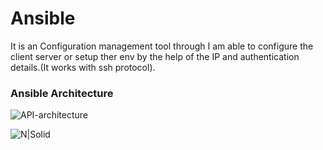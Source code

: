 # Ansible
It is an Configuration management tool through I am able to configure the client server or setup ther env by the help of the IP and authentication details.(It works with ssh protocol).

### Ansible Architecture
![API-architecture](https://user-images.githubusercontent.com/60294234/160270961-905f0216-35c1-4619-afee-e5f8676988f5.png)

![N|Solid](https://cdn.icon-icons.com/icons2/2248/PNG/128/ansible_icon_136957.png)
